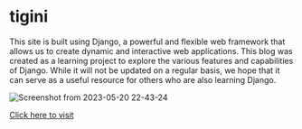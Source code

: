 # tigini

This site is built using Django, a powerful and flexible web framework that allows us to create dynamic and interactive web applications. 
This blog was created as a learning project to explore the various features and capabilities of Django. While it will not be updated on a regular basis, 
we hope that it can serve as a useful resource for others who are also learning Django. 

![Screenshot from 2023-05-20 22-43-24](https://github.com/Schleidens/tigini/assets/53914451/8d75fd0a-b7c4-4b5a-be24-dddeb0bb4b34)

[Click here to visit](https://spideralpha8.pythonanywhere.com/)
